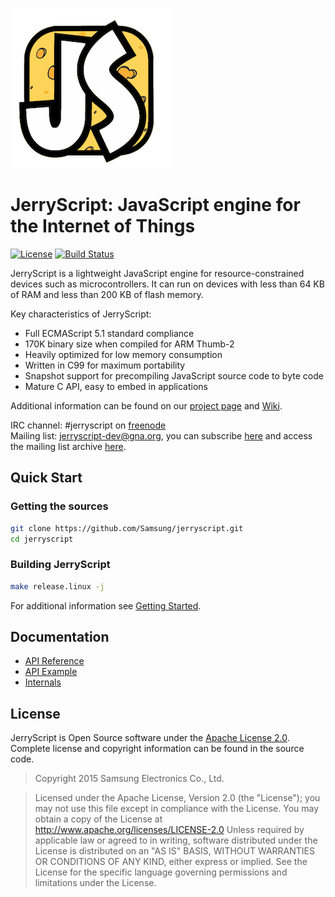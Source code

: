 ![](https://github.com/Samsung/jerryscript/blob/master/LOGO.png)
# JerryScript: JavaScript engine for the Internet of Things
[![License](https://img.shields.io/badge/licence-Apache%202.0-brightgreen.svg?style=flat)](LICENSE)
[![Build Status](https://travis-ci.org/Samsung/jerryscript.svg?branch=master)](https://travis-ci.org/Samsung/jerryscript)

JerryScript is a lightweight JavaScript engine for resource-constrained devices such as microcontrollers. It can run on devices with less than 64 KB of RAM and less than 200 KB of flash memory.

Key characteristics of JerryScript:
* Full ECMAScript 5.1 standard compliance
* 170K binary size when compiled for ARM Thumb-2
* Heavily optimized for low memory consumption
* Written in C99 for maximum portability
* Snapshot support for precompiling JavaScript source code to byte code
* Mature C API, easy to embed in applications

Additional information can be found on our [project page](http://samsung.github.io/jerryscript) and [Wiki](https://github.com/Samsung/jerryscript/wiki).

IRC channel: #jerryscript on [freenode](https://freenode.net)  
Mailing list: jerryscript-dev@gna.org, you can subscribe [here](https://mail.gna.org/listinfo/jerryscript-dev) and access the mailing list archive [here](https://mail.gna.org/public/jerryscript-dev).

## Quick Start
### Getting the sources
```bash
git clone https://github.com/Samsung/jerryscript.git
cd jerryscript
```

### Building JerryScript
```bash
make release.linux -j
```

For additional information see [Getting Started](docs/GETTING-STARTED.md).

## Documentation
- [API Reference](docs/API-REFERENCE.md)
- [API Example](docs/API-EXAMPLE.md)
- [Internals](docs/INTERNALS.md)

## License
JerryScript is Open Source software under the [Apache License 2.0](https://www.apache.org/licenses/LICENSE-2.0). Complete license and copyright information can be found in the source code.

> Copyright 2015 Samsung Electronics Co., Ltd.

> Licensed under the Apache License, Version 2.0 (the "License"); you may not use this file except in compliance with the License. You may obtain a copy of the License at http://www.apache.org/licenses/LICENSE-2.0 Unless required by applicable law or agreed to in writing, software distributed under the License is distributed on an "AS IS" BASIS, WITHOUT WARRANTIES OR CONDITIONS OF ANY KIND, either express or implied. See the License for the specific language governing permissions and limitations under the License.
